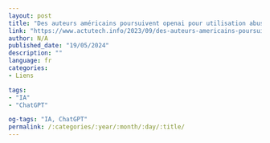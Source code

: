 ```yaml
---
layout: post
title: "Des auteurs américains poursuivent openai pour utilisation abusive de leur travail"
link: "https://www.actutech.info/2023/09/des-auteurs-americains-poursuivent.html"
author: N/A
published_date: "19/05/2024"
description: ""
language: fr
categories:
- Liens

tags:
- "IA"
- "ChatGPT"

og-tags: "IA, ChatGPT"
permalink: /:categories/:year/:month/:day/:title/
---
```

